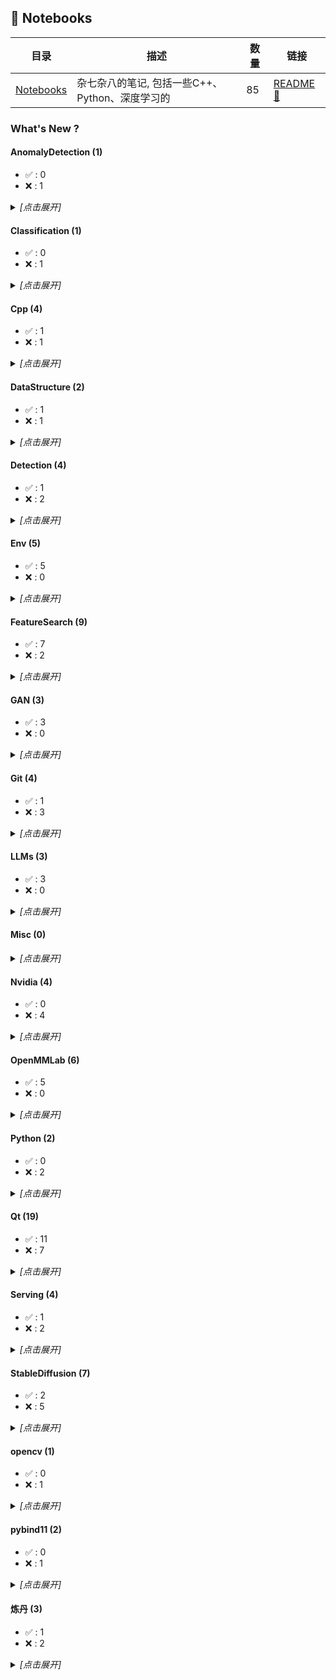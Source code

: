 ## :notebook: Notebooks

| 目录 | 描述 | 数量 | 链接 |
| --- | --- | --- | --- |
| [Notebooks](./) | 杂七杂八的笔记, 包括一些C++、Python、深度学习的 | 85 | [README :link:](<README.md>) |
### What's New ?

#### AnomalyDetection (1) 

- :white_check_mark: : 0
 - :x: : 1

<details><summary><em>[点击展开]</em></summary>
<br>

- :x: 2023-11-16 [AnomalyDetection/PatchCore使用指南.md](<AnomalyDetection/PatchCore使用指南.md>)

</details>

#### Classification (1) 

- :white_check_mark: : 0
 - :x: : 1

<details><summary><em>[点击展开]</em></summary>
<br>

- :x: 2023-04-17 [Classification/卷积池化等算子输出尺寸计算.md](<Classification/卷积池化等算子输出尺寸计算.md>)

</details>

#### Cpp (4) 

- :white_check_mark: : 1
 - :x: : 1

<details><summary><em>[点击展开]</em></summary>
<br>

- :white_check_mark: 2024-03-07 [Folly/Benchmark.md](<Cpp/Folly/Benchmark.md>)
- :x: 2024-02-19 [benchmark/用户指南.md](<Cpp/Google/benchmark/用户指南.md>)

</details>

#### DataStructure (2) 

- :white_check_mark: : 1
 - :x: : 1

<details><summary><em>[点击展开]</em></summary>
<br>

- :white_check_mark: 2024-03-07 [DataStructure/Welcome to DLPack’s documentation!.md](<DataStructure/Welcome to DLPack’s documentation!.md>)
- :x: 2023-09-07 [DataStructure/C API (dlpack.h).md](<DataStructure/C API (dlpack.h).md>)

</details>

#### Detection (4) 

- :white_check_mark: : 1
 - :x: : 2

<details><summary><em>[点击展开]</em></summary>
<br>

- :white_check_mark: 2024-03-07 [Detection/Object-Detection-Metrics.md](<Detection/Object-Detection-Metrics.md>)
- :x: 2023-08-31 [Detection/Modern History of Object Recognition Infographic.md](<Detection/Modern History of Object Recognition Infographic.md>)
- 2023-04-17 [examples/coco_api_detection_example.ipynb](<Detection/examples/coco_api_detection_example.ipynb>)
- :x: 2023-04-17 [Detection/DataFormat.md](<Detection/DataFormat.md>)

</details>

#### Env (5) 

- :white_check_mark: : 5
 - :x: : 0

<details><summary><em>[点击展开]</em></summary>
<br>

- :white_check_mark: 2024-03-07 [Env/Windows编译libtensorflow.md](<Env/Windows编译libtensorflow.md>)
- :white_check_mark: 2024-03-07 [Env/NVIDIA驱动&CUDA&CUDNN安装.md](<Env/NVIDIA驱动&CUDA&CUDNN安装.md>)
- :white_check_mark: 2024-03-07 [Env/libtorch编译.md](<Env/libtorch编译.md>)
- :white_check_mark: 2024-03-07 [Env/libtensorflow编译.md](<Env/libtensorflow编译.md>)
- :white_check_mark: 2024-03-07 [Env/gcc&g++安装.md](<Env/gcc&g++安装.md>)

</details>

#### FeatureSearch (9) 

- :white_check_mark: : 7
 - :x: : 2

<details><summary><em>[点击展开]</em></summary>
<br>

- :white_check_mark: 2024-03-07 [faiss/Windows编译faiss.md](<FeatureSearch/faiss/Windows编译faiss.md>)
- :white_check_mark: 2024-03-07 [faiss/Running on GPUs.md](<FeatureSearch/faiss/Running on GPUs.md>)
- :white_check_mark: 2024-03-07 [faiss/MetricType and distances.md](<FeatureSearch/faiss/MetricType and distances.md>)
- :white_check_mark: 2024-03-07 [faiss/Lower memory footprint.md](<FeatureSearch/faiss/Lower memory footprint.md>)
- :white_check_mark: 2024-03-07 [faiss/Installing Faiss.md](<FeatureSearch/faiss/Installing Faiss.md>)
- :white_check_mark: 2024-03-07 [faiss/Getting started.md](<FeatureSearch/faiss/Getting started.md>)
- :white_check_mark: 2024-03-07 [faiss/Faster search.md](<FeatureSearch/faiss/Faster search.md>)
- :x: 2024-03-07 [faiss/Faiss building blocks-clustering, PCA, quantization.md](<FeatureSearch/faiss/Faiss building blocks-clustering, PCA, quantization.md>)
- :x: 2023-11-30 [faiss/Faiss-Home.md](<FeatureSearch/faiss/Faiss-Home.md>)

</details>

#### GAN (3) 

- :white_check_mark: : 3
 - :x: : 0

<details><summary><em>[点击展开]</em></summary>
<br>

- :white_check_mark: 2024-03-07 [GAN/StyleGAN3编码图像.md](<GAN/StyleGAN3编码图像.md>)
- :white_check_mark: 2024-03-07 [GAN/DatasetGAN使用指北.md](<GAN/DatasetGAN使用指北.md>)
- :white_check_mark: 2024-03-07 [GAN/Barbershop替换发型指北.md](<GAN/Barbershop替换发型指北.md>)

</details>

#### Git (4) 

- :white_check_mark: : 1
 - :x: : 3

<details><summary><em>[点击展开]</em></summary>
<br>

- :x: 2024-03-07 [Git/github的latex公式的一些注意事项.md](<Git/github的latex公式的一些注意事项.md>)
- :white_check_mark: 2024-03-07 [Git/git基本工作流程.md](<Git/git基本工作流程.md>)
- :x: 2023-04-23 [Git/git常用命令.md](<Git/git常用命令.md>)
- :x: 2023-04-23 [Git/Git Graph使用指北.md](<Git/Git Graph使用指北.md>)

</details>

#### LLMs (3) 

- :white_check_mark: : 3
 - :x: : 0

<details><summary><em>[点击展开]</em></summary>
<br>

- :white_check_mark: 2024-03-19 [LLMs/本地docker部署Ollama.md](<LLMs/本地docker部署Ollama.md>)
- :white_check_mark: 2024-03-18 [LLMs/安装wsl和docker.md](<LLMs/安装wsl和docker.md>)
- :white_check_mark: 2024-03-18 [LLMs/docker设置根目录.md](<LLMs/docker设置根目录.md>)

</details>

#### Misc (0) 

<details><summary><em>[点击展开]</em></summary>
<br>

</details>

#### Nvidia (4) 

- :white_check_mark: : 0
 - :x: : 4

<details><summary><em>[点击展开]</em></summary>
<br>

- :x: 2024-03-07 [TensorRT/经验之谈.md](<Nvidia/TensorRT/经验之谈.md>)
- :x: 2024-02-07 [TensorRT/TensorRT Developer Guide.md](<Nvidia/TensorRT/TensorRT Developer Guide.md>)
- :x: 2023-11-24 [CUDA/CUDA C++ Programming Guide.md](<Nvidia/CUDA/CUDA C++ Programming Guide.md>)
- :x: 2023-06-14 [CUDA/CUDA C++ Best Practices Guide.md](<Nvidia/CUDA/CUDA C++ Best Practices Guide.md>)

</details>

#### OpenMMLab (6) 

- :white_check_mark: : 5
 - :x: : 0

<details><summary><em>[点击展开]</em></summary>
<br>

- :white_check_mark: 2024-03-07 [OpenMMLab/mmdet自定义数据训练.md](<OpenMMLab/mmdet自定义数据训练.md>)
- :white_check_mark: 2024-03-07 [OpenMMLab/mmseg train SwinTransformer on custon dataset.md](<OpenMMLab/mmseg train SwinTransformer on custon dataset.md>)
- :white_check_mark: 2024-03-07 [OpenMMLab/mmseg自定义模型.md](<OpenMMLab/mmseg自定义模型.md>)
- :white_check_mark: 2024-03-07 [OpenMMLab/mmseg自定义数据训练.md](<OpenMMLab/mmseg自定义数据训练.md>)
- :white_check_mark: 2024-03-07 [OpenMMLab/mmseg自定义数据训练SwinTransformer.md](<OpenMMLab/mmseg自定义数据训练SwinTransformer.md>)

</details>

#### Python (2) 

- :white_check_mark: : 0
 - :x: : 2

<details><summary><em>[点击展开]</em></summary>
<br>

- :x: 2024-03-14 [绘图/seaborn随笔.md](<Python/绘图/seaborn随笔.md>)
- :x: 2024-02-19 [Python/随笔.md](<Python/随笔.md>)

</details>

#### Qt (19) 

- :white_check_mark: : 11
 - :x: : 7

<details><summary><em>[点击展开]</em></summary>
<br>

- :white_check_mark: 2024-03-07 [Qt Widgets/Model View Programming.md](<Qt/Qt Widgets/Model View Programming.md>)
- :white_check_mark: 2024-03-07 [Qt Widgets/Graphics View Framework.md](<Qt/Qt Widgets/Graphics View Framework.md>)
- :white_check_mark: 2024-03-07 [Qt Widgets/Drag and Drop Robot Example.md](<Qt/Qt Widgets/Drag and Drop Robot Example.md>)
- :white_check_mark: 2024-03-07 [Qt Widgets/Diagram Scene Example.md](<Qt/Qt Widgets/Diagram Scene Example.md>)
- :white_check_mark: 2024-03-07 [Qt QML/Writing QML Extensions with C++.md](<Qt/Qt QML/Writing QML Extensions with C++.md>)
- :white_check_mark: 2024-03-07 [Qt QML/Overview - QML and C++ Integration.md](<Qt/Qt QML/Overview - QML and C++ Integration.md>)
- :white_check_mark: 2024-03-07 [Qt QML/Creating C++ Plugins for QML.md](<Qt/Qt QML/Creating C++ Plugins for QML.md>)
- :white_check_mark: 2024-03-07 [Qt QML/Models and Views in Qt Quick.md](<Qt/Qt QML/Models and Views in Qt Quick.md>)
- :white_check_mark: 2024-03-07 [Qt Core/The Meta-Object System.md](<Qt/Qt Core/The Meta-Object System.md>)
- :white_check_mark: 2024-03-07 [Qt Core/Signals & Slots.md](<Qt/Qt Core/Signals & Slots.md>)
- :white_check_mark: 2024-03-07 [Qt Core/Object Trees & Ownership.md](<Qt/Qt Core/Object Trees & Ownership.md>)
- :x: 2024-02-18 [笔记.md](<Qt/Notebooks/笔记.md>)
- :x: 2024-01-05 [Qt Core/The Property System.md](<Qt/Qt Core/The Property System.md>)
- :x: 2023-08-14 [Qt QML/Using C++ Models with Qt Quick Views.md](<Qt/Qt QML/Using C++ Models with Qt Quick Views.md>)
- :x: 2023-06-14 [Qt Widgets/QGraphicsItem Class.md](<Qt/Qt Widgets/QGraphicsItem Class.md>)
- :x: 2023-06-14 [Qt QML/Signal and Handler Event System.md](<Qt/Qt QML/Signal and Handler Event System.md>)
- :x: 2023-06-14 [Qt QML/Dynamic QML Object Creation from JavaScript.md](<Qt/Qt QML/Dynamic QML Object Creation from JavaScript.md>)
- :x: 2023-06-14 [Qt Core/Qt Core.md](<Qt/Qt Core/Qt Core.md>)

</details>

#### Serving (4) 

- :white_check_mark: : 1
 - :x: : 2

<details><summary><em>[点击展开]</em></summary>
<br>

- :white_check_mark: 2024-03-07 [grpc/什么是gRPC.md](<Serving/grpc/什么是gRPC.md>)
- :x: 2023-04-17 [python/快速入门.md](<Serving/grpc/python/快速入门.md>)
- :x: 2023-04-17 [python/基础教程.md](<Serving/grpc/python/基础教程.md>)

</details>

#### StableDiffusion (7) 

- :white_check_mark: : 2
 - :x: : 5

<details><summary><em>[点击展开]</em></summary>
<br>

- :x: 2024-03-07 [StableDiffusion/dreambooth插件.md](<StableDiffusion/dreambooth插件.md>)
- :white_check_mark: 2024-03-07 [stable-diffusion-art博客/What is a hypernetwork in Stable Diffusion.md](<StableDiffusion/stable-diffusion-art博客/What is a hypernetwork in Stable Diffusion.md>)
- :x: 2024-03-07 [stable-diffusion-art博客/Hypernetwork Style Training, a tiny guide.md](<StableDiffusion/stable-diffusion-art博客/Hypernetwork Style Training, a tiny guide.md>)
- :white_check_mark: 2024-03-07 [stable-diffusion-art博客/How to use Dreambooth to put anything in Stable Diffusion.md](<StableDiffusion/stable-diffusion-art博客/How to use Dreambooth to put anything in Stable Diffusion.md>)
- :x: 2023-06-14 [dreambooth/dreambooth-README.md](<StableDiffusion/extensions/dreambooth/dreambooth-README.md>)
- :x: 2023-04-27 [StableDiffusion/Stable Diffusion webui 笔记.md](<StableDiffusion/Stable Diffusion webui 笔记.md>)
- :x: 2023-04-23 [huggingface博客/Training Stable Diffusion with Dreambooth using Diffusers.md](<StableDiffusion/huggingface博客/Training Stable Diffusion with Dreambooth using Diffusers.md>)

</details>

#### opencv (1) 

- :white_check_mark: : 0
 - :x: : 1

<details><summary><em>[点击展开]</em></summary>
<br>

- :x: 2023-11-14 [官方教程/Introduction.md](<opencv/官方教程/Introduction.md>)

</details>

#### pybind11 (2) 

- :white_check_mark: : 0
 - :x: : 1

<details><summary><em>[点击展开]</em></summary>
<br>

- :x: 2023-09-13 [THE BASICS/Installing the library.md](<pybind11/THE BASICS/Installing the library.md>)

</details>

#### 炼丹 (3) 

- :white_check_mark: : 1
 - :x: : 2

<details><summary><em>[点击展开]</em></summary>
<br>

- :x: 2024-03-15 [炼丹/Deep Learning Tuning Playbook.md](<炼丹/Deep Learning Tuning Playbook.md>)
- :x: 2024-03-12 [炼丹/机器学习术语表.md](<炼丹/机器学习术语表.md>)
- :white_check_mark: 2024-03-07 [炼丹/ReLU的inplace影响.md](<炼丹/ReLU的inplace影响.md>)

</details>

